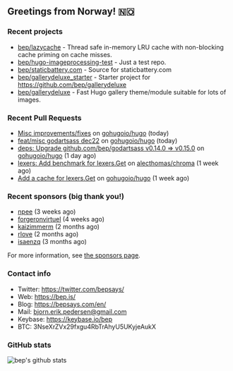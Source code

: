 ## Greetings from Norway! 🇳🇴

### Recent projects

- [bep/lazycache](https://github.com/bep/lazycache) - Thread safe in-memory LRU cache with non-blocking cache priming on cache misses.
- [bep/hugo-imageprocessing-test](https://github.com/bep/hugo-imageprocessing-test) - Just a test repo.
- [bep/staticbattery.com](https://github.com/bep/staticbattery.com) - Source for staticbattery.com
- [bep/gallerydeluxe_starter](https://github.com/bep/gallerydeluxe_starter) - Starter project for https://github.com/bep/gallerydeluxe
- [bep/gallerydeluxe](https://github.com/bep/gallerydeluxe) - Fast Hugo gallery theme/module suitable for lots of images.

### Recent Pull Requests

- [Misc improvements/fixes](https://github.com/gohugoio/hugo/pull/10490) on [gohugoio/hugo](https://github.com/gohugoio/hugo) (today)
- [feat/misc godartsass dec22](https://github.com/gohugoio/hugo/pull/10488) on [gohugoio/hugo](https://github.com/gohugoio/hugo) (today)
- [deps: Upgrade github.com/bep/godartsass v0.14.0 =&gt; v0.15.0](https://github.com/gohugoio/hugo/pull/10484) on [gohugoio/hugo](https://github.com/gohugoio/hugo) (1 day ago)
- [lexers: Add benchmark for lexers.Get](https://github.com/alecthomas/chroma/pull/713) on [alecthomas/chroma](https://github.com/alecthomas/chroma) (1 week ago)
- [Add a cache for lexers.Get](https://github.com/gohugoio/hugo/pull/10470) on [gohugoio/hugo](https://github.com/gohugoio/hugo) (1 week ago)

### Recent sponsors (big thank you!)

- [npee](https://github.com/npee) (3 weeks ago)
- [forgeronvirtuel](https://github.com/forgeronvirtuel) (4 weeks ago)
- [kaizimmerm](https://github.com/kaizimmerm) (2 months ago)
- [rlove](https://github.com/rlove) (2 months ago)
- [isaenzq](https://github.com/isaenzq) (3 months ago)

For more information, see [the sponsors page](https://github.com/sponsors/bep/).

### Contact info
- Twitter: https://twitter.com/bepsays/
- Web: https://bep.is/
- Blog: https://bepsays.com/en/
- Mail: bjorn.erik.pedersen@gmail.com
- Keybase: https://keybase.io/bep
- BTC: 3NseXrZVx29fxgu4RbTrAhyU5UKyjeAukX


### GitHub stats
![bep's github stats](https://github-readme-stats.vercel.app/api?username=bep&count_private=true&hide_title=true)

